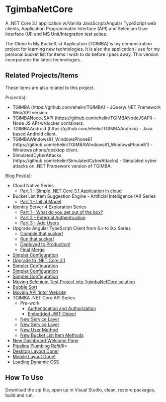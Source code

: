 # TgimbaNetCore
A .NET Core 3.1 application w/Vanilla JavaScript/Angular TypeScript web clients, Application Programmable Interface (API) and Selenium User Interface (UI) and MS Unit/Integration test suites.

The Globe In My BucketList Application (TGIMBA) is my demonstration project for learning new technologies.  It is also the application I use for my personal bucket list for items I wish to do before I pass away.  This version incorporates the latest technologies.

## Related Projects/Items

These items are also related to this project. 

Project(s):
<ul>
<li>TGIMBA (https://github.com/ehelin/TGIMBA) - JQuery/.NET Framework Web/API version.</li>
<li>TGIMBANodeJSAPI (https://github.com/ehelin/TGIMBANodeJSAPI) - Node JS API w/docker containers.</li>
<li>TGIMBAAndroid (https://github.com/ehelin/TGIMBAAndroid) - Java based Android client.</li>
<li>TGIMBAWindows81_WindowsPhone81 (https://github.com/ehelin/TGIMBAWindows81_WindowsPhone81) - Windows phone/desktop client.</li>
<li>SimulatedCyberAttacks (https://github.com/ehelin/SimulatedCyberAttacks) - Simulated cyber attacks on .NET Framework version of TGIMBA.</li>
</ul>

Blog Post(s):
<ul>
	<li>Cloud Native Series
		<ul>
			<li><a href="https://erichelin.wordpress.com/2020/10/05/tgimba-going-aws-native-part-1-simple-net-core-3-1-app-running-in-aws-cloud/">Part 1 - Simple .NET Core 3.1 Application in cloud</a>
			</li>
		</ul>
	</li>
	<li>Bucket List Item Suggestion Engine - Artificial Intelligence (AI) Series
		<ul>
			<li><a href="https://erichelin.wordpress.com/2020/08/15/tgimba-bucket-list-suggestion-provider-part-1-the-algorithm/">Part 1 - Initial Model</a>
			</li>
		</ul>
	</li>
	<li>Identity Server 4 Exploration Series
		<ul>
			<li><a href="https://erichelin.wordpress.com/2020/07/31/tgimba-in-search-of-a-holistic-security-solution-identity-server-4-part-1-what-do-you-get-out-of-the-box/">Part 1 - What do you get out of the box?</a>
			</li>
			<li><a href="https://erichelin.wordpress.com/2020/08/03/tgimba-in-search-of-a-holistic-security-solution-identity-server-4-part-2-external-authentication/">Part 2 - External Authentication</a>
			</li>
			<li><a href="https://erichelin.wordpress.com/2020/08/15/tgimba-in-search-of-a-holistic-security-solution-identity-server-4-part-3-add-users/">Part 3 - Add Users</a>
			</li>
		</ul>
	</li>
	<li>Upgrade Angular TypeScript Client from 6.x to 9.x Series
		<ul>
			<li><a href="https://erichelin.wordpress.com/2020/06/14/tgimba-upgrade-angular-typescript-client-from-6-to-9-part-1-compile-that-sucker/">Compile that sucker!</a></li>
			<li><a href="https://erichelin.wordpress.com/2020/06/17/tgimba-upgrade-angular-typescript-client-from-6-to-9-part-2-run-that-sucker/">Run that sucker!</a></li>	
			<li><a href="https://erichelin.wordpress.com/2020/07/12/tgimba-upgrade-angular-typescript-client-from-6-to-9-part-3-more-complete-ish/">Deployed to Production!</a></li>	
			<li><a href="https://erichelin.wordpress.com/2020/07/20/tgimba-the-merge/">Final Merge</a></li>	
		</ul>
	</li>
	<li><a href="https://erichelin.wordpress.com/2020/05/28/tgimba-sensitive-configuration-has-gone-environmental/">Simpler Configuration</a></li>
	<li><a href="https://erichelin.wordpress.com/2020/05/01/tgimba-upgrade-to-net-core-3-1/">Upgrade to .NET Core 3.1</a></li>
	<li><a href="https://erichelin.wordpress.com/2020/04/07/tgimba-net-core-binary-search-algorithm-implemented/">Simpler Configuration</a></li>
	<li><a href="https://erichelin.wordpress.com/2020/03/24/tgimba-net-core-binary-search-algorithm-with-multiple-results-what/">Simpler Configuration</a></li>
	<li><a href="https://erichelin.wordpress.com/2020/02/17/tgimba-net-core-inserting-a-new-sort-algorithm/">Simpler Configuration</a></li>
	<li><a href="https://erichelin.wordpress.com/2020/02/17/tgimba-net-core-centralizing-integration-tests/">Moving Selenium Test Project into TgimbaNetCore solution</a></li>
	<li><a href="https://erichelin.wordpress.com/2020/02/03/tgimba-net-core-algorithm-fun-bubble-sort/">Bubble Sort</a></li>
	<li><a href="https://erichelin.wordpress.com/2020/01/20/tgimba-net-core-integrating-website-with-api-ish/">Moving API 'into' Website</a></li>
	<li>TGIMBA .NET Core API Series
		<ul>
			<li>Pre-work
				<ul>						
					<li><a href="https://erichelin.wordpress.com/2019/07/13/tgimba-net-core-pre-api-work/">Authentication and Authorization</a></li>
					<li><a href="https://erichelin.wordpress.com/2019/07/16/tgimba-net-core-pre-api-work-jwt-embedded-object/">Embedded JWT Object</a></li>
				</ul>
			</li>		
			<li><a href="https://erichelin.wordpress.com/2019/09/15/tgimba-net-core-api-the-new-data-layer/">New Service Layer</a></li>
			<li><a href="https://erichelin.wordpress.com/2019/10/13/tgimba-net-core-api-the-new-service-layer/">New Service Layer</a></li>
			<li><a href="https://erichelin.wordpress.com/2019/10/26/tgimba-net-core-api-the-new-api-and-service-layers-part-2-user-methods/">New User Method</a></li>
			<li><a href="https://erichelin.wordpress.com/2019/12/26/tgimba-net-core-api-the-new-api-and-service-layers-part-3-bucket-list-item-methods/">New Bucket List Item Methods</a></li>
		</ul>
	</li>
	<li><a href="https://erichelin.wordpress.com/2019/07/06/tgimba-net-core-new-dashboard-oriented-welcome-pae/">New Dashboard Welcome Page</a></li>
	<li><a href="https://erichelin.wordpress.com/2019/06/08/tgimba-net-core-ci-cd-pipeline-revamp/">Pipeline Plumbing Refit</a>/li>
	<li><a href="https://erichelin.wordpress.com/2019/04/26/tgimba-net-core-css-beautification-the-desktop-layout-is-done/">Desktop Layout Done!</a></li>
	<li><a href="https://erichelin.wordpress.com/2019/04/24/tgimba-net-core-css-beautification-the-layout-is-done/">Mobile Layout Done!</a></li>
	<li><a href="https://erichelin.wordpress.com/2019/04/18/tgimba-net-core-css-beautification-loading-dynamic-css/">Loading Dynamic CSS</a></li>
</ul>

## How To Use
Download the zip file, open up in Visual Studio, clean, restore packages, build and run.
